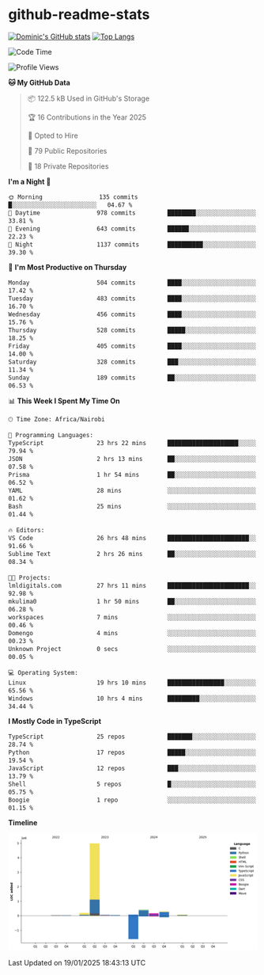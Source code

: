 # github-readme-stats
[![Dominic's GitHub stats](https://github-readme-stats.vercel.app/api?username=Domengo&show_icons=true)](https://github.com/anuraghazra/github-readme-stats)
[![Top Langs](https://github-readme-stats.vercel.app/api/top-langs/?username=Domengo&show_icons=true)](https://github.com/Domengo/github-readme-stats)

<!--START_SECTION:waka-->
![Code Time](http://img.shields.io/badge/Code%20Time-954%20hrs%2055%20mins-blue)

![Profile Views](http://img.shields.io/badge/Profile%20Views-10-blue)

**🐱 My GitHub Data** 

> 📦 122.5 kB Used in GitHub's Storage 
 > 
> 🏆 16 Contributions in the Year 2025
 > 
> 💼 Opted to Hire
 > 
> 📜 79 Public Repositories 
 > 
> 🔑 18 Private Repositories 
 > 
**I'm a Night 🦉** 

```text
🌞 Morning                135 commits         █░░░░░░░░░░░░░░░░░░░░░░░░   04.67 % 
🌆 Daytime                978 commits         ████████░░░░░░░░░░░░░░░░░   33.81 % 
🌃 Evening                643 commits         ██████░░░░░░░░░░░░░░░░░░░   22.23 % 
🌙 Night                  1137 commits        ██████████░░░░░░░░░░░░░░░   39.30 % 
```
📅 **I'm Most Productive on Thursday** 

```text
Monday                   504 commits         ████░░░░░░░░░░░░░░░░░░░░░   17.42 % 
Tuesday                  483 commits         ████░░░░░░░░░░░░░░░░░░░░░   16.70 % 
Wednesday                456 commits         ████░░░░░░░░░░░░░░░░░░░░░   15.76 % 
Thursday                 528 commits         █████░░░░░░░░░░░░░░░░░░░░   18.25 % 
Friday                   405 commits         ████░░░░░░░░░░░░░░░░░░░░░   14.00 % 
Saturday                 328 commits         ███░░░░░░░░░░░░░░░░░░░░░░   11.34 % 
Sunday                   189 commits         ██░░░░░░░░░░░░░░░░░░░░░░░   06.53 % 
```


📊 **This Week I Spent My Time On** 

```text
🕑︎ Time Zone: Africa/Nairobi

💬 Programming Languages: 
TypeScript               23 hrs 22 mins      ████████████████████░░░░░   79.94 % 
JSON                     2 hrs 13 mins       ██░░░░░░░░░░░░░░░░░░░░░░░   07.58 % 
Prisma                   1 hr 54 mins        ██░░░░░░░░░░░░░░░░░░░░░░░   06.52 % 
YAML                     28 mins             ░░░░░░░░░░░░░░░░░░░░░░░░░   01.62 % 
Bash                     25 mins             ░░░░░░░░░░░░░░░░░░░░░░░░░   01.44 % 

🔥 Editors: 
VS Code                  26 hrs 48 mins      ███████████████████████░░   91.66 % 
Sublime Text             2 hrs 26 mins       ██░░░░░░░░░░░░░░░░░░░░░░░   08.34 % 

🐱‍💻 Projects: 
lmldigitals.com          27 hrs 11 mins      ███████████████████████░░   92.98 % 
mkulima0                 1 hr 50 mins        ██░░░░░░░░░░░░░░░░░░░░░░░   06.28 % 
workspaces               7 mins              ░░░░░░░░░░░░░░░░░░░░░░░░░   00.46 % 
Domengo                  4 mins              ░░░░░░░░░░░░░░░░░░░░░░░░░   00.23 % 
Unknown Project          0 secs              ░░░░░░░░░░░░░░░░░░░░░░░░░   00.05 % 

💻 Operating System: 
Linux                    19 hrs 10 mins      ████████████████░░░░░░░░░   65.56 % 
Windows                  10 hrs 4 mins       █████████░░░░░░░░░░░░░░░░   34.44 % 
```

**I Mostly Code in TypeScript** 

```text
TypeScript               25 repos            ███████░░░░░░░░░░░░░░░░░░   28.74 % 
Python                   17 repos            █████░░░░░░░░░░░░░░░░░░░░   19.54 % 
JavaScript               12 repos            ███░░░░░░░░░░░░░░░░░░░░░░   13.79 % 
Shell                    5 repos             █░░░░░░░░░░░░░░░░░░░░░░░░   05.75 % 
Boogie                   1 repo              ░░░░░░░░░░░░░░░░░░░░░░░░░   01.15 % 
```



**Timeline**

![Lines of Code chart](https://raw.githubusercontent.com/Domengo/Domengo/main/assets/bar_graph.png)


 Last Updated on 19/01/2025 18:43:13 UTC
<!--END_SECTION:waka-->


